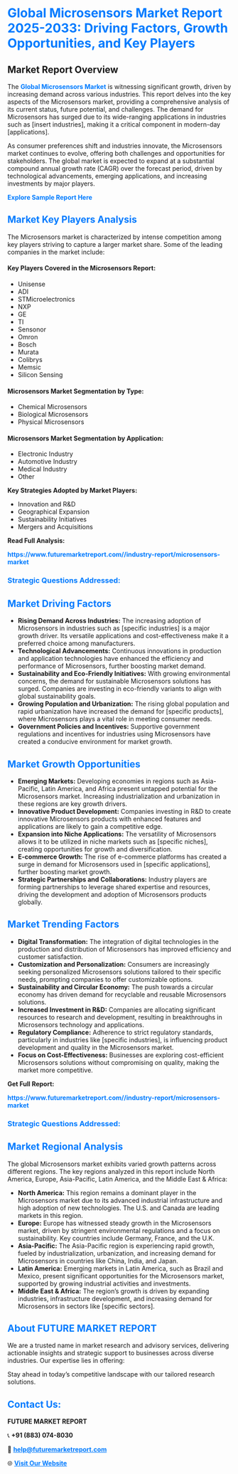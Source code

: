 <h1 style="color: #007BFF;">Global Microsensors Market Report 2025-2033: Driving Factors, Growth Opportunities, and Key Players</h1>

<section id="overview">
<h2>Market Report Overview</h2>
<p>The <a href="https://www.futuremarketreport.com//industry-report/microsensors-market" style="color: #007BFF; text-decoration: none;"><strong>Global Microsensors Market</strong></a> is witnessing significant growth, driven by increasing demand across various industries. This report delves into the key aspects of the Microsensors market, providing a comprehensive analysis of its current status, future potential, and challenges. The demand for Microsensors has surged due to its wide-ranging applications in industries such as [insert industries], making it a critical component in modern-day [applications].</p>
<p>As consumer preferences shift and industries innovate, the Microsensors market continues to evolve, offering both challenges and opportunities for stakeholders. The global market is expected to expand at a substantial compound annual growth rate (CAGR) over the forecast period, driven by technological advancements, emerging applications, and increasing investments by major players.</p>
</section>

<section id="overview">
<p><a href="https://www.futuremarketreport.com//request-sample/reportId=76151" style="color: #007BFF; text-decoration: none;"><strong>Explore Sample Report Here</strong></a></p>
</section>

<section id="key-players">
<h2 style="color: #007BFF;">Market Key Players Analysis</h2>
<p>The Microsensors market is characterized by intense competition among key players striving to capture a larger market share. Some of the leading companies in the market include:</p>
<h4>Key Players Covered in the Microsensors Report:</h4>
<ul><li>Unisense</li><li>ADI</li><li>STMicroelectronics</li><li>NXP</li><li>GE</li><li>TI</li><li>Sensonor</li><li>Omron</li><li>Bosch</li><li>Murata</li><li>Colibrys</li><li>Memsic</li><li>Silicon Sensing</li></ul>
<h4>Microsensors Market Segmentation by Type:</h4>
<ul><li>Chemical Microsensors</li><li>Biological Microsensors</li><li>Physical Microsensors</li></ul>

<h4>Microsensors Market Segmentation by Application:</h4>
<ul><li>Electronic Industry</li><li>Automotive Industry</li><li>Medical Industry</li><li>Other</li></ul>
<p><strong>Key Strategies Adopted by Market Players:</strong></p>
<ul>
<li>Innovation and R&D</li>
<li>Geographical Expansion</li>
<li>Sustainability Initiatives</li>
<li>Mergers and Acquisitions</li>
</ul>
</section>

<section>
<p><strong>Read Full Analysis: </strong></p><a href="https://www.futuremarketreport.com//industry-report/microsensors-market" style="color: #007BFF; text-decoration: none;"><strong>https://www.futuremarketreport.com//industry-report/microsensors-market</strong></a>
<h3 style="color: #007BFF;">Strategic Questions Addressed:</h3>
</section>

<section id="driving-factors">
<h2 style="color: #007BFF;">Market Driving Factors</h2>
<ul>
<li><strong>Rising Demand Across Industries:</strong> The increasing adoption of Microsensors in industries such as [specific industries] is a major growth driver. Its versatile applications and cost-effectiveness make it a preferred choice among manufacturers.</li>
<li><strong>Technological Advancements:</strong> Continuous innovations in production and application technologies have enhanced the efficiency and performance of Microsensors, further boosting market demand.</li>
<li><strong>Sustainability and Eco-Friendly Initiatives:</strong> With growing environmental concerns, the demand for sustainable Microsensors solutions has surged. Companies are investing in eco-friendly variants to align with global sustainability goals.</li>
<li><strong>Growing Population and Urbanization:</strong> The rising global population and rapid urbanization have increased the demand for [specific products], where Microsensors plays a vital role in meeting consumer needs.</li>
<li><strong>Government Policies and Incentives:</strong> Supportive government regulations and incentives for industries using Microsensors have created a conducive environment for market growth.</li>
</ul>
</section>

<section id="growth-opportunities">
<h2 style="color: #007BFF;">Market Growth Opportunities</h2>
<ul>
<li><strong>Emerging Markets:</strong> Developing economies in regions such as Asia-Pacific, Latin America, and Africa present untapped potential for the Microsensors market. Increasing industrialization and urbanization in these regions are key growth drivers.</li>
<li><strong>Innovative Product Development:</strong> Companies investing in R&D to create innovative Microsensors products with enhanced features and applications are likely to gain a competitive edge.</li>
<li><strong>Expansion into Niche Applications:</strong> The versatility of Microsensors allows it to be utilized in niche markets such as [specific niches], creating opportunities for growth and diversification.</li>
<li><strong>E-commerce Growth:</strong> The rise of e-commerce platforms has created a surge in demand for Microsensors used in [specific applications], further boosting market growth.</li>
<li><strong>Strategic Partnerships and Collaborations:</strong> Industry players are forming partnerships to leverage shared expertise and resources, driving the development and adoption of Microsensors products globally.</li>
</ul>
</section>

<section id="trending-factors">
<h2 style="color: #007BFF;">Market Trending Factors</h2>
<ul>
<li><strong>Digital Transformation:</strong> The integration of digital technologies in the production and distribution of Microsensors has improved efficiency and customer satisfaction.</li>
<li><strong>Customization and Personalization:</strong> Consumers are increasingly seeking personalized Microsensors solutions tailored to their specific needs, prompting companies to offer customizable options.</li>
<li><strong>Sustainability and Circular Economy:</strong> The push towards a circular economy has driven demand for recyclable and reusable Microsensors solutions.</li>
<li><strong>Increased Investment in R&D:</strong> Companies are allocating significant resources to research and development, resulting in breakthroughs in Microsensors technology and applications.</li>
<li><strong>Regulatory Compliance:</strong> Adherence to strict regulatory standards, particularly in industries like [specific industries], is influencing product development and quality in the Microsensors market.</li>
<li><strong>Focus on Cost-Effectiveness:</strong> Businesses are exploring cost-efficient Microsensors solutions without compromising on quality, making the market more competitive.</li>
</ul>
</section>

<section>
<p><strong>Get Full Report: </strong></p><a href="https://www.futuremarketreport.com//industry-report/microsensors-market" style="color: #007BFF; text-decoration: none;"><strong>https://www.futuremarketreport.com//industry-report/microsensors-market</strong></a>
<h3 style="color: #007BFF;">Strategic Questions Addressed:</h3>
</section>


<section id="regional-analysis">
<h2 style="color: #007BFF;">Market Regional Analysis</h2>
<p>The global Microsensors market exhibits varied growth patterns across different regions. The key regions analyzed in this report include North America, Europe, Asia-Pacific, Latin America, and the Middle East & Africa:</p>
<ul>
<li><strong>North America:</strong> This region remains a dominant player in the Microsensors market due to its advanced industrial infrastructure and high adoption of new technologies. The U.S. and Canada are leading markets in this region.</li>
<li><strong>Europe:</strong> Europe has witnessed steady growth in the Microsensors market, driven by stringent environmental regulations and a focus on sustainability. Key countries include Germany, France, and the U.K.</li>
<li><strong>Asia-Pacific:</strong> The Asia-Pacific region is experiencing rapid growth, fueled by industrialization, urbanization, and increasing demand for Microsensors in countries like China, India, and Japan.</li>
<li><strong>Latin America:</strong> Emerging markets in Latin America, such as Brazil and Mexico, present significant opportunities for the Microsensors market, supported by growing industrial activities and investments.</li>
<li><strong>Middle East & Africa:</strong> The region’s growth is driven by expanding industries, infrastructure development, and increasing demand for Microsensors in sectors like [specific sectors].</li>
</ul>
</section>

<footer>
<h2 style="color: #007BFF;">About FUTURE MARKET REPORT</h2>
<p>We are a trusted name in market research and advisory services, delivering actionable insights and strategic support to businesses across diverse industries. Our expertise lies in offering:</p>

<p>Stay ahead in today’s competitive landscape with our tailored research solutions.</p>

<h2 style="color: #007BFF;">Contact Us:</h2>
<p><strong>FUTURE MARKET REPORT</strong></p>
<p>📞 <strong>+91 (883) 074-8030</strong></p>
<p>📧 <strong><a href="mailto:help@futuremarketreport.com" style="color: #007BFF;">help@futuremarketreport.com</a></strong></p>
<p>🌐 <strong><a href="https://www.futuremarketreport.com/" style="color: #007BFF;">Visit Our Website</a></strong></p>
</footer>